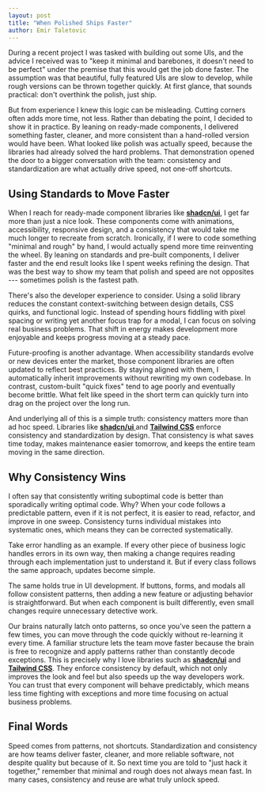 ```yaml
---
layout: post
title: "When Polished Ships Faster"
author: Emir Taletovic
---
```


During a recent project I was tasked with building out some UIs, and the advice I received was to "keep it minimal and barebones, it doesn't need to be perfect" under the premise that this would get the job done faster. The assumption was that beautiful, fully featured UIs are slow to develop, while rough versions can be thrown together quickly. At first glance, that sounds practical: don't overthink the polish, just ship.

But from experience I knew this logic can be misleading. Cutting corners often adds more time, not less. Rather than debating the point, I decided to show it in practice. By leaning on ready-made components, I delivered something faster, cleaner, and more consistent than a hand-rolled version would have been. What looked like polish was actually speed, because the libraries had already solved the hard problems. That demonstration opened the door to a bigger conversation with the team: consistency and standardization are what actually drive speed, not one-off shortcuts.

## Using Standards to Move Faster

When I reach for ready-made component libraries like [**shadcn/ui**](https://ui.shadcn.com/), I get far more than just a nice look. These components come with animations, accessibility, responsive design, and a consistency that would take me much longer to recreate from scratch. Ironically, if I were to code something "minimal and rough" by hand, I would actually spend more time reinventing the wheel. By leaning on standards and pre-built components, I deliver faster and the end result looks like I spent weeks refining the design. That was the best way to show my team that polish and speed are not opposites --- sometimes polish is the fastest path.

There's also the developer experience to consider. Using a solid library reduces the constant context-switching between design details, CSS quirks, and functional logic. Instead of spending hours fiddling with pixel spacing or writing yet another focus trap for a modal, I can focus on solving real business problems. That shift in energy makes development more enjoyable and keeps progress moving at a steady pace.

Future-proofing is another advantage. When accessibility standards evolve or new devices enter the market, those component libraries are often updated to reflect best practices. By staying aligned with them, I automatically inherit improvements without rewriting my own codebase. In contrast, custom-built "quick fixes" tend to age poorly and eventually become brittle. What felt like speed in the short term can quickly turn into drag on the project over the long run.

And underlying all of this is a simple truth: consistency matters more than ad hoc speed. Libraries like [**shadcn/ui** ](https://ui.shadcn.com/)and [**Tailwind CSS**](https://tailwindcss.com/) enforce consistency and standardization by design. That consistency is what saves time today, makes maintenance easier tomorrow, and keeps the entire team moving in the same direction.

## Why Consistency Wins

I often say that consistently writing suboptimal code is better than sporadically writing optimal code. Why? When your code follows a predictable pattern, even if it is not perfect, it is easier to read, refactor, and improve in one sweep. Consistency turns individual mistakes into systematic ones, which means they can be corrected systematically.

Take error handling as an example. If every other piece of business logic handles errors in its own way, then making a change requires reading through each implementation just to understand it. But if every class follows the same approach, updates become simple.

The same holds true in UI development. If buttons, forms, and modals all follow consistent patterns, then adding a new feature or adjusting behavior is straightforward. But when each component is built differently, even small changes require unnecessary detective work.

Our brains naturally latch onto patterns, so once you've seen the pattern a few times, you can move through the code quickly without re-learning it every time. A familiar structure lets the team move faster because the brain is free to recognize and apply patterns rather than constantly decode exceptions. This is precisely why I love libraries such as [**shadcn/ui**](https://ui.shadcn.com/) and [**Tailwind CSS**](https://tailwindcss.com/). They enforce consistency by default, which not only improves the look and feel but also speeds up the way developers work. You can trust that every component will behave predictably, which means less time fighting with exceptions and more time focusing on actual business problems.

## Final Words

Speed comes from patterns, not shortcuts. Standardization and consistency are how teams deliver faster, cleaner, and more reliable software, not despite quality but because of it. So next time you are told to "just hack it together," remember that minimal and rough does not always mean fast. In many cases, consistency and reuse are what truly unlock speed.